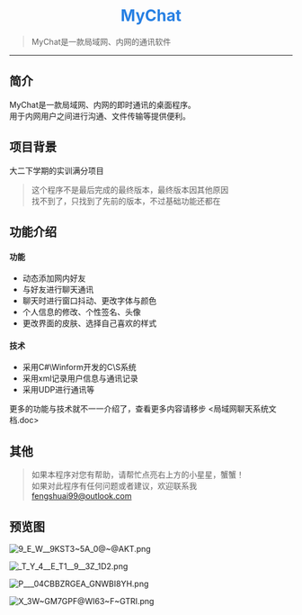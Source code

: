 <h1 align='center'><font color='#2780e3'>  MyChat </font></h1>

> MyChat是一款局域网、内网的通讯软件
------------------------------
## 简介
MyChat是一款局域网、内网的即时通讯的桌面程序。  
用于内网用户之间进行沟通、文件传输等提供便利。  
## 项目背景
大二下学期的实训满分项目  
>这个程序不是最后完成的最终版本，最终版本因其他原因  
>找不到了，只找到了先前的版本，不过基础功能还都在
## 功能介绍
#### 功能
+ 动态添加网内好友
+ 与好友进行聊天通讯
+ 聊天时进行窗口抖动、更改字体与颜色
+ 个人信息的修改、个性签名、头像
+ 更改界面的皮肤、选择自己喜欢的样式
#### 技术
+ 采用C#\Winform开发的C\S系统  
+ 采用xml记录用户信息与通讯记录
+ 采用UDP进行通讯等  

更多的功能与技术就不一一介绍了，查看更多内容请移步 <局域网聊天系统文档.doc>

## 其他
> 如果本程序对您有帮助，请帮忙点亮右上方的小星星，蟹蟹！  
> 如果对此程序有任何问题或者建议，欢迎联系我 <fengshuai99@outlook.com>
## 预览图

![9_E_W__9KST3~5A_0@~@AKT.png](https://i.loli.net/2019/08/06/RSdk7DEVtiv3pMe.png)

![_T_Y_4__E_T1__9__3Z_1D2.png](https://i.loli.net/2019/08/06/QJi4XW67sFwmPzx.png)

![P___04CBBZRGEA_GNWBI8YH.png](https://i.loli.net/2019/08/06/FvbGXy3O8xNfaE9.png)

![X_3W~GM7GPF@WI63~F~GTRI.png](https://i.loli.net/2019/08/06/gDratqI6XcwV3Ey.png)
